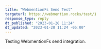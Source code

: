```yaml
---
title: "WebmentionFs Send Test"
targeturl: https://webmention.rocks/test/1
response_type: reply
dt_published: "2023-01-28 11:24"
dt_updated: "2023-01-28 11:24 -05:00"
---
```


Testing WebmentionFs send integration.